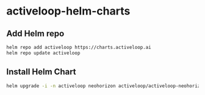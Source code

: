 # activeloop-helm-charts

## Add Helm repo

```bash
helm repo add activeloop https://charts.activeloop.ai
helm repo update activeloop
```

## Install Helm Chart

```bash
helm upgrade -i -n activeloop neohorizon activeloop/activeloop-neohorizon
```

